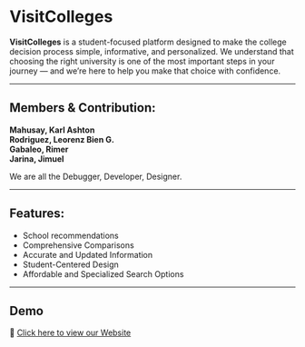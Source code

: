 # VisitColleges

**VisitColleges** is a student-focused platform designed to make the college decision process simple, informative, and personalized. We understand that choosing the right university is one of the most important steps in your journey — and we’re here to help you make that choice with confidence.

---

## Members & Contribution:

**Mahusay, Karl Ashton**  
**Rodriguez, Leorenz Bien G.**  
**Gabaleo, Rimer**  
**Jarina, Jimuel**

We are all the Debugger, Developer, Designer.

---

## Features:
- School recommendations
- Comprehensive Comparisons  
- Accurate and Updated Information
- Student-Centered Design
- Affordable and Specialized Search Options

---

## Demo
🔹 [Click here to view our Website](https://itooonn.github.io/wad-rwd-project/)  

